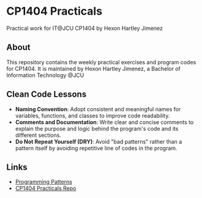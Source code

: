 # CP1404 Practicals

Practical work for IT@JCU CP1404 by Hexon Hartley Jimenez

## About

This repository contains the weekly practical exercises and program codes for CP1404.
It is maintained by Hexon Hartley Jimenez, a Bachelor of Information Technology @JCU

## Clean Code Lessons

- **Naming Convention**: Adopt consistent and meaningful names for variables, functions, and classes to improve code
  readability.
- **Comments and Documentation**: Write clear and concise comments to explain the purpose and logic behind the program's
  code and its different sections.
- **Do Not Repeat Yourself (DRY)**: Avoid "bad patterns" rather than a pattern itself by avoiding repetitive line of
  codes in the program.

## Links
- [Programming Patterns](https://github.com/CP1404/Starter/wiki/Programming-Patterns)
- [CP1404 Practicals Repo](https://github.com/CP1404/Practicals)

